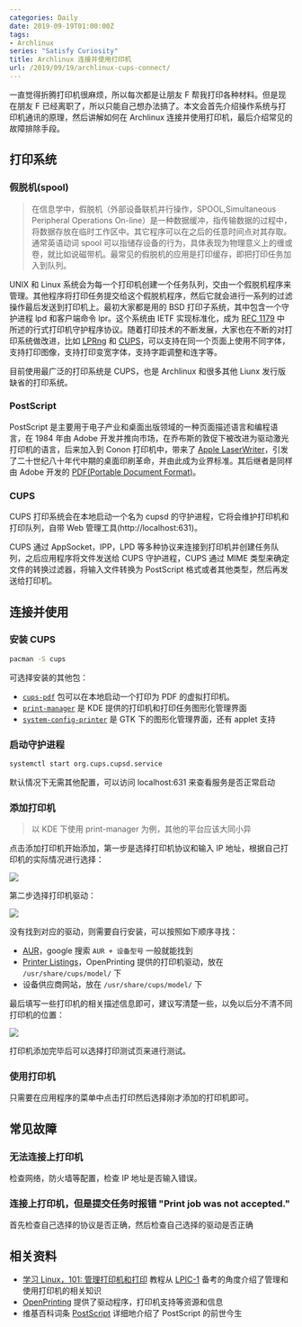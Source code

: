 ```yaml
---
categories: Daily
date: 2019-09-19T01:00:00Z
tags:
- Archlinux
series: "Satisfy Curiosity"
title: Archlinux 连接并使用打印机
url: /2019/09/19/archlinux-cups-connect/
---
```


一直觉得折腾打印机很麻烦，所以每次都是让朋友 F 帮我打印各种材料。但是现在朋友 F 已经离职了，所以只能自己想办法搞了。本文会首先介绍操作系统与打印机通讯的原理，然后讲解如何在 Archlinux 连接并使用打印机，最后介绍常见的故障排除手段。

## 打印系统

### 假脱机(spool)

> 在信息学中，假脱机（外部设备联机并行操作，SPOOL,Simultaneous Peripheral Operations On-line）是一种数据缓冲，指传输数据的过程中，将数据存放在临时工作区中。其它程序可以在之后的任意时间点对其存取。通常英语动词 spool 可以指储存设备的行为，具体表现为物理意义上的缠或卷，就比如说磁带机。最常见的假脱机的应用是打印缓存，即把打印任务加入到队列。

UNIX 和 Linux 系统会为每一个打印机创建一个任务队列，交由一个假脱机程序来管理。其他程序将打印任务提交给这个假脱机程序，然后它就会进行一系列的过滤操作最后发送到打印机上。最初大家都是用的 BSD 打印子系统，其中包含一个守护进程 lpd 和客户端命令 lpr。这个系统由 IETF 实现标准化，成为 [RFC 1179](https://www.ietf.org/rfc/rfc1179.txt) 中所述的行式打印机守护程序协议。随着打印技术的不断发展，大家也在不断的对打印系统做改进，比如 [LPRng](http://lprng.sourceforge.net/) 和 [CUPS](https://www.cups.org/)，可以支持在同一个页面上使用不同字体，支持打印图像，支持打印变宽字体，支持字距调整和连字等。

目前使用最广泛的打印系统是 CUPS，也是 Archlinux 和很多其他 Liunx 发行版缺省的打印系统。

### PostScript

PostScript 是主要用于电子产业和桌面出版领域的一种页面描述语言和编程语言，在 1984 年由 Adobe 开发并推向市场，在乔布斯的敦促下被改进为驱动激光打印机的语言，后来加入到 Conon 打印机中，带来了 [Apple LaserWriter](https://en.wikipedia.org/wiki/LaserWriter)，引发了二十世纪八十年代中期的桌面印刷革命，并由此成为业界标准。其后继者是同样由 Adobe 开发的 [PDF(Portable Document Format)](https://en.wikipedia.org/wiki/PDF)。

### CUPS

CUPS 打印系统会在本地启动一个名为 cupsd 的守护进程，它将会维护打印机和打印队列，自带 Web 管理工具(http://localhost:631)。

CUPS 通过 AppSocket，IPP，LPD 等多种协议来连接到打印机并创建任务队列，之后应用程序将文件发送给 CUPS 守护进程，CUPS 通过 MIME 类型来确定文件的转换过滤器，将输入文件转换为 PostScript 格式或者其他类型，然后再发送给打印机。

## 连接并使用

### 安装 CUPS

```bash
pacman -S cups
```

可选择安装的其他包：

- [`cups-pdf`](https://www.archlinux.org/packages/extra/x86_64/cups-pdf/) 包可以在本地启动一个打印为 PDF 的虚拟打印机。
- [`print-manager`](https://www.archlinux.org/packages/extra/x86_64/print-manager/) 是 KDE 提供的打印机和打印任务图形化管理界面
- [`system-config-printer`](https://www.archlinux.org/packages/extra/x86_64/system-config-printer/) 是 GTK 下的图形化管理界面，还有 applet 支持

### 启动守护进程

```bash
systemctl start org.cups.cupsd.service
```

默认情况下无需其他配置，可以访问 localhost:631 来查看服务是否正常启动

### 添加打印机

> 以 KDE 下使用 print-manager 为例，其他的平台应该大同小异

点击添加打印机开始添加，第一步是选择打印机协议和输入 IP 地址，根据自己打印机的实际情况进行选择：

![](1st.png)

第二步选择打印机驱动：

![](2nd.png)

没有找到对应的驱动，则需要自行安装，可以按照如下顺序寻找：

- [AUR](https://aur.archlinux.org/)，google 搜索 `AUR + 设备型号` 一般就能找到
- [Printer Listings](http://www.openprinting.org/printers)，OpenPrinting 提供的打印机驱动，放在 `/usr/share/cups/model/` 下
- 设备供应商网站，放在 `/usr/share/cups/model/` 下

最后填写一些打印机的相关描述信息即可，建议写清楚一些，以免以后分不清不同打印机的位置：

![](3rd.png)

打印机添加完毕后可以选择打印测试页来进行测试。

### 使用打印机

只需要在应用程序的菜单中点击打印然后选择刚才添加的打印机即可。

## 常见故障

### 无法连接上打印机

检查网络，防火墙等配置，检查 IP 地址是否输入错误。

### 连接上打印机，但是提交任务时报错 "Print job was not accepted."

首先检查自己选择的协议是否正确，然后检查自己选择的驱动是否正确

## 相关资料

- [学习 Linux，101: 管理打印机和打印](https://www.ibm.com/developerworks/cn/linux/l-lpic1-108-4/index.html) 教程从 [LPIC-1](http://www.lpi.org/) 备考的角度介绍了管理和使用打印机的相关知识
- [OpenPrinting](https://wiki.linuxfoundation.org/openprinting/start) 提供了驱动程序，打印机支持等资源和信息
- 维基百科词条 [PostScript](https://zh.wikipedia.org/wiki/PostScript) 详细地介绍了 PostScript 的前世今生
